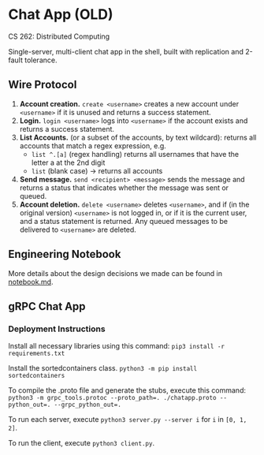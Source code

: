 # Chat App (OLD)
CS 262: Distributed Computing

Single-server, multi-client chat app in the shell, built with replication and 2-fault tolerance.

## Wire Protocol
1. **Account creation.** `create <username>` creates a new account under `<username>` if it is unused and returns a success statement.
2. **Login.** `login <username>` logs into `<username>` if the account exists and returns a success statement.
3. **List Accounts.** (or a subset of the accounts, by text wildcard): returns all accounts that match a regex expression, e.g.
    - `list ^.[a]`  (regex handling) returns all usernames that have the letter a at the 2nd digit
    - `list`  (blank case) → returns all accounts
4. **Send message.** `send <recipient> <message>` sends the message and returns a status that indicates whether the message was sent or queued. 
5. **Account deletion.** `delete <username>` deletes `<username>`, and if (in the original version) `<username>` is not logged in, or if it is the current user, and a status statement is returned. Any queued messages to be delivered to `<username>` are deleted.

## Engineering Notebook
More details about the design decisions we made can be found in [notebook.md](notebook.md).

## gRPC Chat App

### Deployment Instructions

Install all necessary libraries using this command:
```pip3 install -r requirements.txt```

Install the sortedcontainers class.
```python3 -m pip install sortedcontainers```

To compile the .proto file and generate the stubs, execute this command:
```python3 -m grpc_tools.protoc --proto_path=. ./chatapp.proto --python_out=. --grpc_python_out=. ```

To run each server, execute `python3 server.py --server i` for `i` in `[0, 1, 2]`.

To run the client, execute `python3 client.py`.
